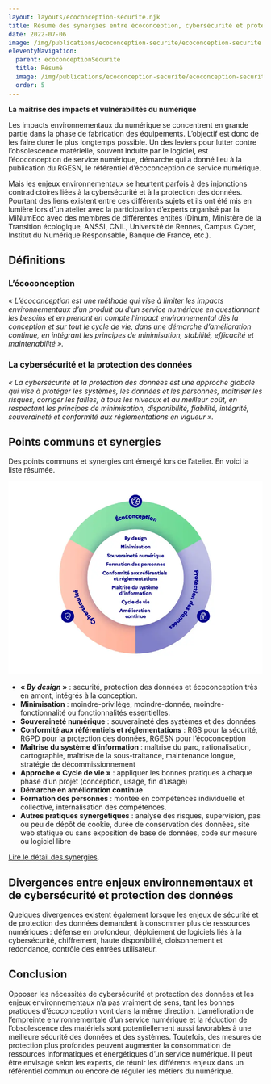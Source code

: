 ```yaml
---
layout: layouts/ecoconception-securite.njk
title: Résumé des synergies entre écoconception, cybersécurité et protection des données
date: 2022-07-06
image: /img/publications/ecoconception-securite/ecoconception-securite.webp
eleventyNavigation:
  parent: ecoconceptionSecurite
  title: Résumé
  image: /img/publications/ecoconception-securite/ecoconception-securite.webp
  order: 5
---
```


**La maîtrise des impacts et vulnérabilités du numérique**

Les impacts environnementaux du numérique se concentrent en grande partie dans la phase de fabrication des équipements. L’objectif est donc de les faire durer le plus longtemps possible. Un des leviers pour lutter contre l’obsolescence matérielle, souvent induite par le logiciel, est l’écoconception de service numérique, démarche qui a donné lieu à la publication du RGESN, le référentiel d’écoconception de service numérique.

Mais les enjeux environnementaux se heurtent parfois à des injonctions contradictoires liées à la cybersécurité et à la protection des données. Pourtant des liens existent entre ces différents sujets et ils ont été mis en lumière lors d’un atelier avec la participation d’experts organisé par la MiNumEco avec des membres de différentes entités (Dinum, Ministère de la Transition écologique, ANSSI, CNIL, Université de Rennes, Campus Cyber, Institut du Numérique Responsable, Banque de France, etc.).

## Définitions

### L’écoconception

*« L’écoconception est une méthode qui vise à limiter les impacts environnementaux d’un produit ou d’un service numérique en questionnant les besoins et en prenant en compte l’impact environnemental dès la conception et sur tout le cycle de vie, dans une démarche d’amélioration continue, en intégrant les principes de minimisation, stabilité, efficacité et maintenabilité ».*

### La cybersécurité et la protection des données

*« La cybersécurité et la protection des données est une approche globale qui vise à protéger les systèmes, les données et les personnes, maîtriser les risques, corriger les failles, à tous les niveaux et au meilleur coût, en respectant les principes de minimisation, disponibilité, fiabilité, intégrité, souveraineté et conformité aux réglementations en vigueur ».*

## Points communs et synergies

Des points communs et synergies ont émergé lors de l’atelier. En voici la liste résumée.

![](/img/publications/ecoconception-securite/syntheses-des-synergies.webp)

- **« *By design* »** : securité, protection des données et écoconception très en amont, intégrés à la conception.
- **Minimisation** : moindre-privilège, moindre-donnée, moindre-fonctionnalité ou fonctionnalités essentielles.
- **Souveraineté numérique** : souveraineté des systèmes et des données
- **Conformité aux référentiels et réglementations** : RGS pour la sécurité, RGPD pour la protection des données, RGESN pour l’écoconception
- **Maîtrise du système d’information** : maîtrise du parc, rationalisation, cartographie, maîtrise de la sous-traitance, maintenance longue, stratégie de décommissionnement
- **Approche « Cycle de vie »** : appliquer les bonnes pratiques à chaque phase d’un projet (conception, usage, fin d’usage)
- **Démarche en amélioration continue**
- **Formation des personnes** : montée en compétences individuelle et collective, internalisation des compétences.
- **Autres pratiques synergétiques** : analyse des risques, supervision, pas ou peu de dépôt de cookie, durée de conservation des données, site web statique ou sans exposition de base de données, code sur mesure ou logiciel libre

<div class="fr-highlight">

[Lire le détail des synergies](/publications/ecoconception-securite/synergies-et-divergences/).

</div>

## Divergences entre enjeux environnementaux et de cybersécurité et protection des données

Quelques divergences existent également lorsque les enjeux de sécurité et de protection des données demandent à consommer plus de ressources numériques : défense en profondeur, déploiement de logiciels liés à la cybersécurité, chiffrement, haute disponibilité, cloisonnement et redondance, contrôle des entrées utilisateur.

## Conclusion

Opposer les nécessités de cybersécurité et protection des données et les enjeux environnementaux n’a pas vraiment de sens, tant les bonnes pratiques d’écoconception vont dans la même direction. L’amélioration de l’empreinte environnementale d’un service numérique et la réduction de l’obsolescence des matériels sont potentiellement aussi favorables à une meilleure sécurité des données et des systèmes. Toutefois, des mesures de protection plus profondes peuvent augmenter la consommation de ressources informatiques et énergétiques d’un service numérique. Il peut être envisagé selon les experts, de réunir les différents enjeux dans un référentiel commun ou encore de réguler les métiers du numérique.
